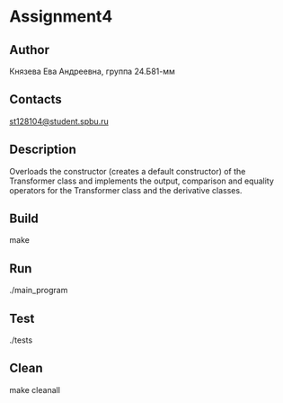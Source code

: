 # Assignment4

## Author
Князева Ева Андреевна, группа 24.Б81-мм

## Contacts
st128104@student.spbu.ru

## Description
Overloads the constructor (creates a default constructor) of the Transformer class and implements the output, comparison and equality operators for the Transformer class and the derivative classes.

## Build
make

## Run
./main_program

## Test
./tests

## Clean
make cleanall

